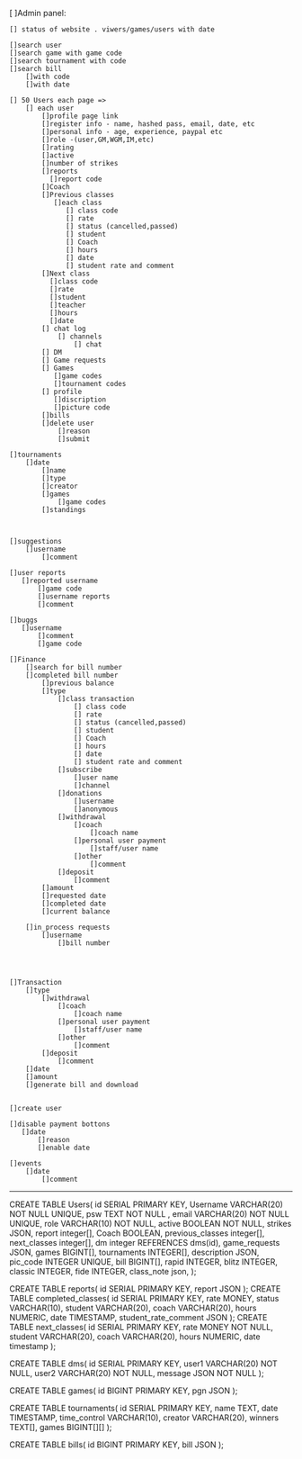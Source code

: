 [ ]Admin panel:

    [] status of website . viwers/games/users with date

    []search user
    []search game with game code
    []search tournament with code
    []search bill
        []with code
        []with date

    [] 50 Users each page => 
        [] each user
            []profile page link 
            []register info - name, hashed pass, email, date, etc
            []personal info - age, experience, paypal etc
            []role -(user,GM,WGM,IM,etc)
            []rating
            []active
            []number of strikes
            []reports
              []report code
            []Coach
            []Previous classes
               []each class
                  [] class code
                  [] rate
                  [] status (cancelled,passed)
                  [] student
                  [] Coach
                  [] hours
                  [] date
                  [] student rate and comment 
            []Next class
              []class code
              []rate
              []student
              []teacher
              []hours
              []date  
            [] chat log 
                [] channels 
                    [] chat
            [] DM
            [] Game requests
            [] Games
               []game codes
               []tournament codes
            [] profile
               []discription
               []picture code
            []bills
            []delete user
                []reason
                []submit

    []tournaments
        []date
            []name
            []type
            []creator
            []games
                []game codes
            []standings



    []suggestions
        []username
            []comment

    []user reports
       []reported username
           []game code
           []username reports
           []comment

    []buggs
       []username
           []comment
           []game code

    []Finance
        []search for bill number
        []completed bill number
            []previous balance
            []type
                []class transaction                 
                    [] class code
                    [] rate
                    [] status (cancelled,passed)
                    [] student
                    [] Coach
                    [] hours
                    [] date
                    [] student rate and comment 
                []subscribe
                    []user name
                    []channel
                []donations
                    []username
                    []anonymous
                []withdrawal
                    []coach
                        []coach name
                    []personal user payment
                        []staff/user name
                    []other
                        []comment
                []deposit
                    []comment
            []amount
            []requested date
            []completed date
            []current balance

        []in_process requests
            []username
                []bill number



    
    []Transaction
        []type
            []withdrawal
                []coach
                    []coach name
                []personal user payment
                    []staff/user name
                []other
                    []comment
            []deposit
                []comment
        []date
        []amount
        []generate bill and download  
            

    []create user

    []disable payment bottons
       []date
           []reason
           []enable date
        
    []events
        []date
            []comment

  
           
           


--------------------
CREATE TABLE Users(
id SERIAL PRIMARY KEY,
Username VARCHAR(20) NOT NULL UNIQUE,
psw TEXT NOT NULL ,
email VARCHAR(20) NOT NULL UNIQUE,
role VARCHAR(10) NOT NULL,
active BOOLEAN NOT NULL,
strikes JSON,
report integer[],
Coach BOOLEAN, 
previous_classes integer[],
next_classes integer[],
dm integer REFERENCES dms(id),
game_requests JSON,
games BIGINT[],
tournaments INTEGER[],
description JSON,
pic_code INTEGER UNIQUE,
bill BIGINT[],
rapid INTEGER,
blitz INTEGER,
classic INTEGER,
fide INTEGER,
class_note json,
);

CREATE TABLE reports(
id SERIAL PRIMARY KEY,
report JSON
);
CREATE TABLE completed_classes(
id SERIAL PRIMARY KEY,
rate MONEY,
status VARCHAR(10),
student VARCHAR(20),
coach VARCHAR(20),
hours NUMERIC,
date TIMESTAMP,
student_rate_comment JSON
);
CREATE TABLE next_classes(
id SERIAL PRIMARY KEY,
rate MONEY NOT NULL,
student VARCHAR(20),
coach VARCHAR(20),
hours NUMERIC,
date timestamp 
);

CREATE TABLE dms(
id SERIAL PRIMARY KEY,
user1 VARCHAR(20) NOT NULL,
user2 VARCHAR(20) NOT NULL,
message JSON NOT NULL
);

CREATE TABLE games(
id BIGINT PRIMARY KEY,
pgn JSON
);

CREATE TABLE tournaments(
id SERIAL PRIMARY KEY,
name TEXT,
date TIMESTAMP,
time_control VARCHAR(10),
creator VARCHAR(20),
winners TEXT[],
games BIGINT[][]
);

CREATE TABLE bills(
id BIGINT PRIMARY KEY,
bill JSON
);